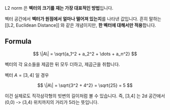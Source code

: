 L2 norm 은 **벡터의 크기를 재는 가장 대표적인 방법**입니다.

벡터 공간에서 **벡터가 원점에서 얼마나 떨어져 있는지**를 나타낸 값입니다.
흔히 말하는 [[L2, Euclidean Distance]] 와 같은 개념이지만, **한 벡터에 대해서만 적용**합니다.

## Formula

$$
\|A\| = \sqrt{a_1^2 + a_2^2 + \dots + a_n^2}
$$

벡터의 각 요소들을 제곱한 뒤 모두 더하고, 제곱근을 취합니다.

벡터 $A = [3,4]$ 일 경우

$$
\|A\| = \sqrt{3^2 + 4^2} = \sqrt{25} = 5
$$

이건 실제로도 직각삼각형의 빗변의 길이처럼 볼 수 있습니다.
즉, \[3,4\] 는 2d 공간에서 (0,0) -> (3,4) 위치까지의 거리가 5라는 뜻입니다.

